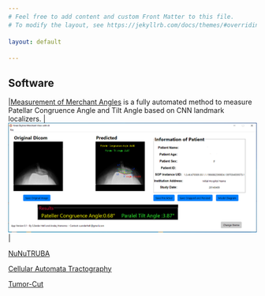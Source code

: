 ```yaml
---
# Feel free to add content and custom Front Matter to this file.
# To modify the layout, see https://jekyllrb.com/docs/themes/#overriding-theme-defaults

layout: default

---
```


## Software

|[Measurement of Merchant Angles](https://drive.google.com/file/d/10PoyChem-OduniI0AVLBPeHN3sHg_DI1/view?usp=sharing) is a fully automated method to measure Patellar Congruence Angle and Tilt Angle based on CNN landmark localizers. | ![Image](/img/MerchantUI.PNG) |

[NuNuTRUBA](https://github.com/ImagingYeditepe/NuNuTRUBA)

[Cellular Automata Tractography](https://github.com/andachamamci/CATractography)

[Tumor-Cut](https://github.com/andachamamci/TumorCut)

